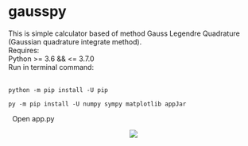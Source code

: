 # gausspy
This is simple calculator based of method Gauss Legendre Quadrature (Gaussian quadrature integrate method). <br/>
Requires:<br/>
Python >= 3.6 && <= 3.7.0<br/>
Run in terminal command:<br/>
<br/>
```
python -m pip install -U pip
```

```
py -m pip install -U numpy sympy matplotlib appJar
```
&nbsp;
Open app.py

<center><img src="https://i.imgur.com/u44rKJm.png" /></center>

